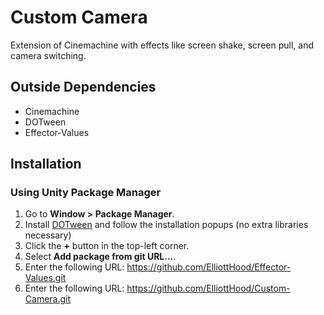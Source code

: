 # Custom Camera

Extension of Cinemachine with effects like screen shake, screen pull, and camera switching.

## Outside Dependencies

- Cinemachine
- DOTween
- Effector-Values

## Installation

### Using Unity Package Manager

1. Go to **Window > Package Manager**.
2. Install [DOTween](https://assetstore.unity.com/packages/tools/animation/dotween-hotween-v2-27676#description) and follow the installation popups (no extra libraries necessary)
3. Click the **+** button in the top-left corner.
4. Select **Add package from git URL...**.
5. Enter the following URL: https://github.com/ElliottHood/Effector-Values.git
6. Enter the following URL: https://github.com/ElliottHood/Custom-Camera.git
